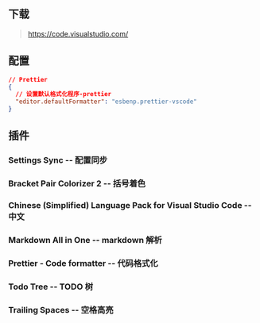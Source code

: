 ## 下载

> https://code.visualstudio.com/

## 配置

```json
// Prettier
{
  // 设置默认格式化程序-prettier
  "editor.defaultFormatter": "esbenp.prettier-vscode"
}
```

## 插件

### Settings Sync -- 配置同步

### Bracket Pair Colorizer 2 -- 括号着色

### Chinese (Simplified) Language Pack for Visual Studio Code -- 中文

### Markdown All in One -- markdown 解析

### Prettier - Code formatter -- 代码格式化

### Todo Tree -- TODO 树

### Trailing Spaces -- 空格高亮

